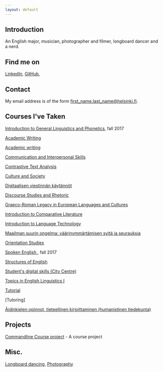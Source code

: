 ```yaml
---
layout: default
---
```


## Introduction

An English major, musician, photographer and filmer, longboard dancer and a nerd. 

## Find me on

[LinkedIn](https://fi.linkedin.com/in/teemu-p%C3%B6yh%C3%B6nen-b26542157), [GitHub](https://github.com/teemursu),   

## Contact

My email address is of the form first_name.last_name@helsinki.fi. 

## Courses I've Taken

[Introduction to General Linguistics and Phonetics](https://courses.helsinki.fi/en/kik-401/124787881), fall 2017

[Academic Writing ](https://courses.helsinki.fi/en/kok-403s/126038088)

[Academic writing](https://courses.helsinki.fi/en/kik-en213/124858077)

[Communication and Interpersonal Skills](https://courses.helsinki.fi/en/aykk-puvu1op/125162443)

[Contrastive Text Analysis](https://courses.helsinki.fi/en/kik-en113/124941071)

[Culture and Society](https://courses.helsinki.fi/en/kik-en112/125372943)

[Digitaalisen viestinnän käytännöt](https://courses.helsinki.fi/en/aypvk-606/123707113)

[Discourse Studies and Rhetoric](https://courses.helsinki.fi/en/kik-403/126019711)

[Graeco-Roman Legacy in European Languages and Cultures](https://courses.helsinki.fi/en/kik-ay123/125251106)

[Introduction to Comparative Literature](https://courses.helsinki.fi/en/ttk-yl110/126053618)

[Introduction to Language Technology](https://courses.helsinki.fi/en/kik-405/124787882)

[Maailman suurin ongelma: väärinymmärtämisen syitä ja seurauksia](https://courses.helsinki.fi/en/aykik-408/125298555)

[Orientation Studies](https://courses.helsinki.fi/en/hum-001/124861181)

[Spoken English ](https://courses.helsinki.fi/en/kik-en114/124857472), fall 2017

[Structures of English](https://courses.helsinki.fi/en/kik-en115/125373095)

[Student's digital skills (City Centre)](https://courses.helsinki.fi/en/digi-000b/125349391)

[Topics in English Linguistics I](https://courses.helsinki.fi/en/kik-en116/124857693)

[Tutorial](https://courses.helsinki.fi/en/kik-en111/124856303)

[Tutoring]

[Äidinkielen opinnot, tieteellinen kirjoittaminen (humanistinen tiedekunta)](https://courses.helsinki.fi/en/hum-tiki/125233643)

## Projects

[Commandline Course project](https://github.com/Teemursu/cmdline_course) - A course project

## Misc. 

[Longboard dancing](https://instagram.com/longteemu), [Photography](https://instagram.com/teemusnaps)
